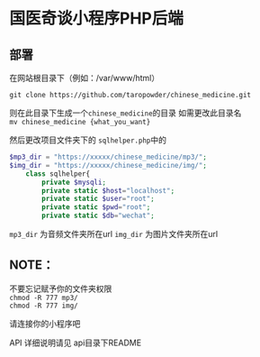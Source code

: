 # 国医奇谈小程序PHP后端

## 部署

在网站根目录下（例如：/var/www/html）

`git clone https://github.com/taropowder/chinese_medicine.git`

则在此目录下生成一个`chinese_medicine`的目录
如需更改此目录名  
`mv chinese_medicine {what_you_want}`

然后更改项目文件夹下的
`sqlhelper.php`中的
```php
$mp3_dir = "https://xxxxx/chinese_medicine/mp3/";
$img_dir = "https://xxxxx/chinese_medicine/img/";
    class sqlhelper{
        private $mysqli;
        private static $host="localhost";
        private static $user="root";
        private static $pwd="root";
        private static $db="wechat";
```

`mp3_dir` 为音频文件夹所在url
`img_dir` 为图片文件夹所在url

## NOTE：
不要忘记赋予你的文件夹权限  
`chmod -R 777 mp3/`  
`chmod -R 777 img/`

请连接你的小程序吧
 
API 详细说明请见 api目录下README
